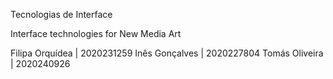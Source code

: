 Tecnologias de Interface

Interface technologies for New Media Art

Filipa Orquídea | 2020231259
Inês Gonçalves | 2020227804
Tomás Oliveira | 2020240926
